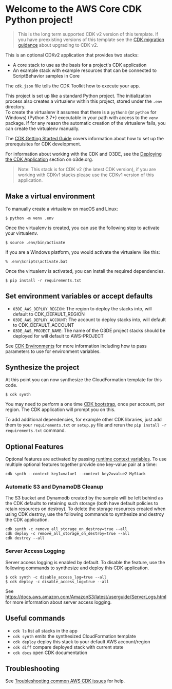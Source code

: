 # Welcome to the AWS Core CDK Python project!

> This is the long term supported CDK v2 version of this template. If you have preexisting versions of this template see the [CDK migration guidance](https://docs.aws.amazon.com/cdk/v2/guide/migrating-v2.html) about upgrading to CDK v2.

This is an optional CDKv2 application that provides two stacks:

* A core stack to use as the basis for a project's CDK application
* An example stack with example resources that can be connected to ScriptBehavior samples in Core

The `cdk.json` file tells the CDK Toolkit how to execute your app.

This project is set up like a standard Python project.  The initialization process also creates a virtualenv within this project, stored under the `.env` directory.  
To create the virtualenv it assumes that there is a `python3` (or `python` for Windows) (Python 3.7+) executable in your path with access to the `venv` package. 
If for any reason the automatic creation of the virtualenv fails, you can create the virtualenv manually.

The [CDK Getting Started Guide](https://docs.aws.amazon.com/cdk/v2/guide/getting_started.html) covers information about how to set up the prerequisites for CDK development. 

For information about working with the CDK and O3DE, see the [Deploying the CDK Application](https://www.o3de.org/docs/user-guide/gems/reference/aws/aws-core/cdk-application/) section on o3de.org. 

> Note: This stack is for CDK v2 (the latest CDK version), if you are working with CDKv1 stacks please use the CDKv1 version of this application.

## Make a virtual environment

To manually create a virtualenv on macOS and Linux:

```
$ python -m venv .env
```

Once the virtualenv is created, you can use the following step to activate your virtualenv.

```
$ source .env/bin/activate
```

If you are a Windows platform, you would activate the virtualenv like this:

```
% .env\Scripts\activate.bat
```

Once the virtualenv is activated, you can install the required dependencies.

```
$ pip install -r requirements.txt
```

## Set environment variables or accept defaults

* `O3DE_AWS_DEPLOY_REGION`: The region to deploy the stacks into, will default to CDK_DEFAULT_REGION
* `O3DE_AWS_DEPLOY_ACCOUNT`: The account to deploy stacks into, will default to CDK_DEFAULT_ACCOUNT
* `O3DE_AWS_PROJECT_NAME`: The name of the O3DE project stacks should be deployed for will default to AWS-PROJECT

See [CDK Environments](https://docs.aws.amazon.com/cdk/v2/guide/environments.html) for more information including how to pass parameters
to use for environment variables.

## Synthesize the project

At this point you can now synthesize the CloudFormation template for this code.

```
$ cdk synth
```

You may need to perform a one time [CDK bootstrap](https://docs.aws.amazon.com/cdk/v2/guide/bootstrapping.html), once per account, per region. The CDK application will prompt you on this.

To add additional dependencies, for example other CDK libraries, just add them to your `requirements.txt` or `setup.py` file and rerun the `pip install -r requirements.txt` command.

## Optional Features

Optional features are activated by passing [runtime context variables](https://docs.aws.amazon.com/cdk/latest/guide/context.html). To use multiple optional features together provide one key-value pair at a time:
```
cdk synth --context key1=value1 --context key2=value2 MyStack
```

### Automatic S3 and DynamoDB Cleanup

The S3 bucket and Dynamodb created by the sample will be left behind as the CDK defaults to retaining such storage (both have default policies to retain resources on destroy). To delete
the storage resources created when using CDK destroy, use the following commands to synthesize and destroy the CDK application.
```
cdk synth -c remove_all_storage_on_destroy=true --all
cdk deploy -c remove_all_storage_on_destroy=true --all
cdk destroy --all
```

### Server Access Logging

Server access logging is enabled by default. To disable the feature, use the following commands to synthesize and deploy this CDK application.

```
$ cdk synth -c disable_access_log=true --all
$ cdk deploy -c disable_access_log=true --all
```

See https://docs.aws.amazon.com/AmazonS3/latest/userguide/ServerLogs.html for more information about server access logging.

## Useful commands

 * `cdk ls`          list all stacks in the app
 * `cdk synth`       emits the synthesized CloudFormation template
 * `cdk deploy`      deploy this stack to your default AWS account/region
 * `cdk diff`        compare deployed stack with current state
 * `cdk docs`        open CDK documentation

## Troubleshooting

See [Troubleshooting common AWS CDK issues](https://docs.aws.amazon.com/cdk/v2/guide/troubleshooting.html) for help.
